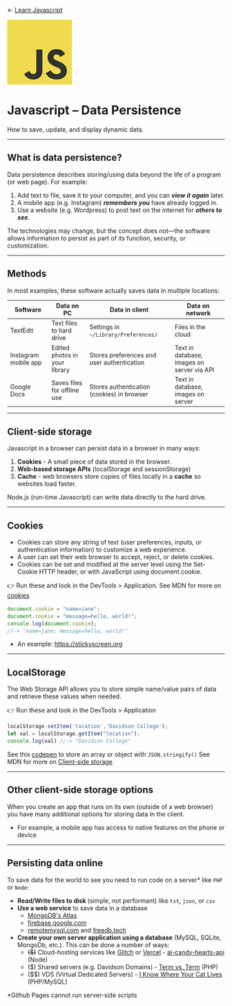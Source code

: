 <!-- paginate: true -->

← [Learn Javascript](../../)

<a href="../../"><img width="150" src="../../assets/img/logos/logo-javascript-150w.png"></a>

# Javascript – Data Persistence

How to save, update, and display dynamic data.




---

## What is data persistence?

Data persistence describes storing/using data beyond the life of a program (or web page). For example:

1. Add text to file, save it to your computer, and you can ***view it again*** later.
1. A mobile app (e.g. Instagram) ***remembers you*** have already logged in.
1. Use a website (e.g. Wordpress) to post text on the internet for ***others to see***.

The technologies may change, but the concept does not—the software allows information to persist as part of its function, security, or customization.



---

## Methods

In most examples, these software actually saves data in multiple locations:

Software | Data on PC | Data in client | Data on network
--- | --- | --- | ---
TextEdit | Text files to hard drive | Settings in `~/Library/Preferences/` | Files in the cloud
Instagram mobile app | Edited photos in your library | Stores preferences and user authentication | Text in database, images on server via API
Google Docs | Saves files for offline use | Stores authentication (cookies) in browser | Text in database, images on server





---

## Client-side storage

Javascript in a browser can persist data in a browser in many ways:

1. **Cookies** - A small piece of data stored in the browser.
1. **Web-based storage APIs** (localStorage and sessionStorage)
1. **Cache** - web browsers store copies of files locally in a **cache** so websites load faster.

Node.js (run-time Javascript) can write data directly to the hard drive.




---

## Cookies

- Cookies can store any string of text (user preferences, inputs, or authentication information) to customize a web experience.
- A user can set their web browser to accept, reject, or delete cookies.
- Cookies can be set and modified at the server level using the Set-Cookie HTTP header, or with JavaScript using document.cookie.

👉 Run these and look in the DevTools > Application. See MDN for more on [cookies](https://developer.mozilla.org/en-US/docs/Web/HTTP/Cookies)

```js
document.cookie = "name=jane";
document.cookie = "message=hello, world!";
console.log(document.cookie);
//-> "name=jane; message=hello, world!"
```

- An example: https://stickyscreen.org 



---

## LocalStorage

The Web Storage API allows you to store simple name/value pairs of data and retrieve these values when needed. 

👉 Run these and look in the DevTools > Application

```js
localStorage.setItem('location','Davidson College');
let val = localStorage.getItem("location");
console.log(val) //-> "Davidson College"
```

See this [codepen](https://codepen.io/owenmundy/pen/GRzOpNv) to store an array or object with `JSON.stringify()` 
See MDN for more on [Client-side storage](https://developer.mozilla.org/en-US/docs/Learn/JavaScript/Client-side_web_APIs/Client-side_storage)










---

## Other client-side storage options

When you create an app that runs on its own (outside of a web browser) you have many additional options for storing data in the client.
- For example, a mobile app has access to native features on the phone or device



---

## Persisting data online

To save data for the world to see you need to run code on a server* like `PHP` or `Node`:

- **Read/Write files to disk** (simple, not performant) like `txt`, `json`, or `csv` 
- **Use a web service** to save data in a database 
    - [MongoDB's Atlas](https://www.mongodb.com/atlas/database)
    - [firebase.google.com](https://firebase.google.com/)
    - [remotemysql.com](https://remotemysql.com/) and [freedb.tech](https://freedb.tech/)
- **Create your own server application using a database** (MySQL, SQLite, MongoDb, etc.). This can be done a number of ways:
    - <s>($)</s> Cloud-hosting services like [Glitch](https://glitch.com/) or [Vercel](https://vercel.com/) - [ai-candy-hearts-api](https://ai-candy-hearts-api.vercel.app) (Node)
    - ($) Shared servers (e.g. Davidson Domains) - [Term vs. Term](https://owenmundy.com/work/term-vs-term/) (PHP)
    - ($$) VDS (Virtual Dedicated Servers) - [I Know Where Your Cat Lives](https://iknowwhereyourcatlives.com) (PHP/MySQL)

<div class="caption slides-small">
	*Github Pages cannot run server-side scripts
</div> 

